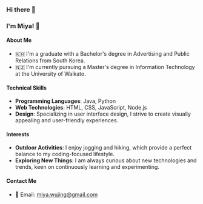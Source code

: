 ### Hi there 👋

<!--
**Miya-JW/Miya-JW** is a ✨ _special_ ✨ repository because its `README.md` (this file) appears on your GitHub profile.

Here are some ideas to get you started:

- 🔭 I’m currently working on ...
- 🌱 I’m currently learning ...
- 👯 I’m looking to collaborate on ...
- 🤔 I’m looking for help with ...
- 💬 Ask me about ...
- 📫 How to reach me: ...
- 😄 Pronouns: ...
- ⚡ Fun fact: ...
-->

### I'm Miya! 🥳

#### About Me
- 🇰🇷 I'm a graduate with a Bachelor's degree in Advertising and Public Relations from South Korea.
- 🇳🇿 I'm currently pursuing a Master's degree in Information Technology at the University of Waikato.


#### Technical Skills
- **Programming Languages**: Java, Python
- **Web Technologies**: HTML, CSS, JavaScript, Node.js
- **Design**: Specializing in user interface design, I strive to create visually appealing and user-friendly experiences.


#### Interests
- **Outdoor Activities**: I enjoy jogging and hiking, which provide a perfect balance to my coding-focused lifestyle.
- **Exploring New Things**: I am always curious about new technologies and trends, keen on continuously learning and experimenting.

#### Contact Me
- 📧 Email: miya.wujing@gmail.com

